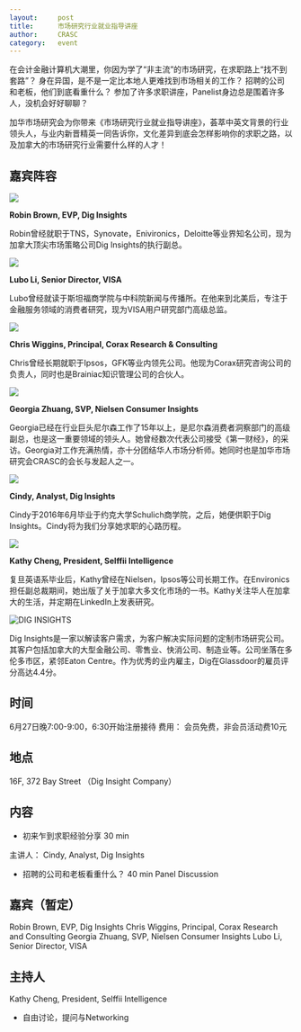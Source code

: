 ```yaml
---
layout: 	post
title:      市场研究行业就业指导讲座
author:     CRASC
category:	event
---
```


在会计金融计算机大潮里，你因为学了“非主流”的市场研究，在求职路上“找不到套路”？
身在异国，是不是一定比本地人更难找到市场相关的工作？
招聘的公司和老板，他们到底看重什么？
参加了许多求职讲座，Panelist身边总是围着许多人，没机会好好聊聊？

加华市场研究会为你带来《市场研究行业就业指导讲座》，荟萃中英文背景的行业领头人，与业内新晋精英一同告诉你，文化差异到底会怎样影响你的求职之路，以及加拿大的市场研究行业需要什么样的人才！

<!--more-->

## 嘉宾阵容

![](https://mmbiz.qpic.cn/mmbiz_jpg/bbylg7SuiaLcpDkOqYVKh6CNibEC06cPSqrKMgGxFJqUPHQoiaqx0v6ks3ib7NQraJIPIxfqJFv25ydxgiafCFySQicQ/640?wx_fmt=jpeg&tp=webp&wxfrom=5&wx_lazy=1)

**Robin Brown, EVP, Dig Insights**

Robin曾经就职于TNS，Synovate，Enivironics，Deloitte等业界知名公司，现为加拿大顶尖市场策略公司Dig Insights的执行副总。

![](https://mmbiz.qpic.cn/mmbiz_jpg/bbylg7SuiaLcpDkOqYVKh6CNibEC06cPSq0H3zZSNDZKjKZjQiaWuapYI8aXSM8W9yl6icEMhicGm0vicndpnWgCGicDA/640?wx_fmt=jpeg&tp=webp&wxfrom=5&wx_lazy=1)

**Lubo Li, Senior Director, VISA**

Lubo曾经就读于斯坦福商学院与中科院新闻与传播所。在他来到北美后，专注于金融服务领域的消费者研究，现为VISA用户研究部门高级总监。

![](https://mmbiz.qpic.cn/mmbiz_jpg/bbylg7SuiaLcpDkOqYVKh6CNibEC06cPSqibtnG40s6qMh8rYr20JmicDibtXbyB1MWmAOUaJsl5acUa50yk1E5LibSQ/640?wx_fmt=jpeg&tp=webp&wxfrom=5&wx_lazy=1)

**Chris Wiggins, Principal, Corax Research & Consulting**

Chris曾经长期就职于Ipsos，GFK等业内领先公司。他现为Corax研究咨询公司的负责人，同时也是Brainiac知识管理公司的合伙人。

![](https://mmbiz.qpic.cn/mmbiz_jpg/bbylg7SuiaLcpDkOqYVKh6CNibEC06cPSq4JUFWn3aqxVojsrwbicujlWoF7ef9Lvnt9ic33u5D6c0UiaxV8Via8E5rw/640?wx_fmt=jpeg&tp=webp&wxfrom=5&wx_lazy=1)

**Georgia Zhuang, SVP, Nielsen Consumer Insights**

Georgia已经在行业巨头尼尔森工作了15年以上，是尼尔森消费者洞察部门的高级副总，也是这一重要领域的领头人。她曾经数次代表公司接受《第一财经》，<Canada Grocer>的采访。Georgia对工作充满热情，亦十分团结华人市场分析师。她同时也是加华市场研究会CRASC的会长与发起人之一。

![](https://mmbiz.qpic.cn/mmbiz_jpg/bbylg7SuiaLcpDkOqYVKh6CNibEC06cPSq2kHhGTV2Jia4VFpwDAZK828l8e2K9FA8dNh3Zz8NGOqYmmbcFeGvkFg/640?wx_fmt=jpeg&tp=webp&wxfrom=5&wx_lazy=1)

**Cindy, Analyst, Dig Insights**

Cindy于2016年6月毕业于约克大学Schulich商学院，之后，她便供职于Dig Insights。Cindy将为我们分享她求职的心路历程。

![](https://mmbiz.qpic.cn/mmbiz_jpg/bbylg7SuiaLcpDkOqYVKh6CNibEC06cPSqkdFibxFOBL45CK7bkd1YSn9a0Z0mtGsP0ymZYIX5dvamDUhACaHiakew/640?wx_fmt=jpeg&tp=webp&wxfrom=5&wx_lazy=1)

**Kathy Cheng, President, Selffii Intelligence**

复旦英语系毕业后，Kathy曾经在Nielsen，Ipsos等公司长期工作。在Environics担任副总裁期间，她出版了关于加拿大多文化市场的<Migration Nation>一书。Kathy关注华人在加拿大的生活，并定期在LinkedIn上发表研究。

![DIG INSIGHTS](https://mmbiz.qpic.cn/mmbiz_png/bbylg7SuiaLcpDkOqYVKh6CNibEC06cPSqOsGb2zm1G7f1h8CNPia1Sy8QAicnAicy0HttlN4EwR2AKwfjgywicMPKOg/640?wx_fmt=png&tp=webp&wxfrom=5&wx_lazy=1)

Dig Insights是一家以解读客户需求，为客户解决实际问题的定制市场研究公司。其客户包括加拿大的大型金融公司、零售业、快消公司、制造业等。公司坐落在多伦多市区，紧邻Eaton Centre。作为优秀的业内雇主，Dig在Glassdoor的雇员评分高达4.4分。



## 时间

6月27日晚7:00-9:00，6:30开始注册接待
费用：
会员免费，非会员活动费10元

## 地点

16F, 372 Bay Street （Dig Insight Company）

## 内容

* 初来乍到求职经验分享 
30 min

主讲人： 
Cindy, Analyst, Dig Insights

* 招聘的公司和老板看重什么？ 
40 min Panel Discussion

## 嘉宾（暂定）

Robin Brown, EVP, Dig Insights
Chris Wiggins, Principal, Corax Research and Consulting
Georgia Zhuang, SVP, Nielsen Consumer Insights
Lubo Li, Senior Director, VISA

## 主持人

Kathy Cheng, President, Selffii Intelligence

* 自由讨论，提问与Networking